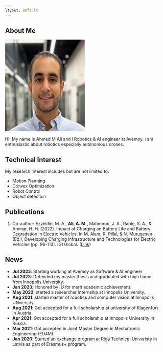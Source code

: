 ```yaml
---
layout: default
---
```


## About Me

 <img class="profile-picture" src="pp.jpg" width="260px" height="300px"> 

Hi! My name is Ahmed M Ali and I Robotics & AI engineer at Avemoy. I am enthusiastic about robotics especially autonomous drones.  

## Technical Interest
My research interest includes but are not limited to: <br/>
*   Motion Planning 
*   Convex Optimization
*   Robot Control
*   Object detection

## Publications

1. Co-author: Ezzeldin, M. A., **Ali, A. M.**, Mahmoud, J. A., Rabie, S. A., & Ammar, H. H. (2022).
    Impact of Charging on Battery Life and Battery Degradation in Electric Vehicles. In M. Alam,
    R. Pillai, & N. Murugesan (Ed.), Developing Charging Infrastructure and Technologies for Electric
    Vehicles (pp. 96-113). IGI Global. ([Link](https://doi.org/10.4018/978-1-7998-6858-3.ch005))


## News

* **Jul 2023**: Starting working at Avemoy as Software & AI engineer
* **Jul 2023**: Defended my master thesis and graduated with high honor from Innopolis University.
* **Jan 2023**: Honored by IU for merit academic achievement.
* **May 2022**: started a researcher internship at Innopolis University.
* **Aug 2021**: started master of robotics and computer vision at Innopolis UNviersity.
* **Aug 2021**: Got accepted for a full scholarship at university of Klagenfurt in Austria.
* **Apr 2021**: Got accepted for a full scholarship at Innopolis University in Russia.
* **Mar 2021**: Got accepted in Joint Master Degree in Mechatronic Engineering (EU4M).
* **Jan 2020**: Started an exchange program at Riga Technical Univeristy in Latvia as part of Erasmus+ program.


